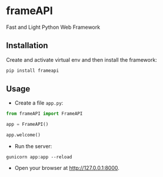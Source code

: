 # frameAPI
Fast and Light Python Web Framework

## Installation
Create and activate virtual env and then install the framework:

``` py
pip install frameapi
```

## Usage
- Create a file `app.py`:

``` py
from frameAPI import FrameAPI

app = FrameAPI()

app.welcome()
```

- Run the server:

``` 
gunicorn app:app --reload
```

- Open your browser at <a href="http://127.0.0.1:8000" class="external-link" target="_blank">http://127.0.0.1:8000</a>.
